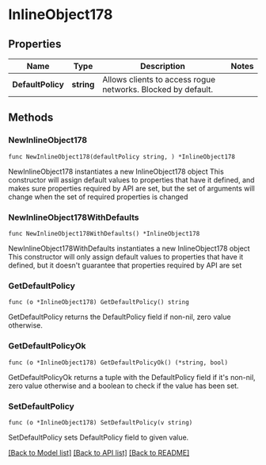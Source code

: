 # InlineObject178

## Properties

Name | Type | Description | Notes
------------ | ------------- | ------------- | -------------
**DefaultPolicy** | **string** | Allows clients to access rogue networks. Blocked by default. | 

## Methods

### NewInlineObject178

`func NewInlineObject178(defaultPolicy string, ) *InlineObject178`

NewInlineObject178 instantiates a new InlineObject178 object
This constructor will assign default values to properties that have it defined,
and makes sure properties required by API are set, but the set of arguments
will change when the set of required properties is changed

### NewInlineObject178WithDefaults

`func NewInlineObject178WithDefaults() *InlineObject178`

NewInlineObject178WithDefaults instantiates a new InlineObject178 object
This constructor will only assign default values to properties that have it defined,
but it doesn't guarantee that properties required by API are set

### GetDefaultPolicy

`func (o *InlineObject178) GetDefaultPolicy() string`

GetDefaultPolicy returns the DefaultPolicy field if non-nil, zero value otherwise.

### GetDefaultPolicyOk

`func (o *InlineObject178) GetDefaultPolicyOk() (*string, bool)`

GetDefaultPolicyOk returns a tuple with the DefaultPolicy field if it's non-nil, zero value otherwise
and a boolean to check if the value has been set.

### SetDefaultPolicy

`func (o *InlineObject178) SetDefaultPolicy(v string)`

SetDefaultPolicy sets DefaultPolicy field to given value.



[[Back to Model list]](../README.md#documentation-for-models) [[Back to API list]](../README.md#documentation-for-api-endpoints) [[Back to README]](../README.md)


